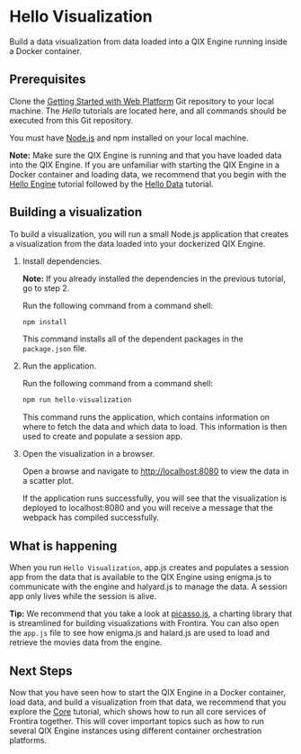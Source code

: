 # Hello Visualization

Build a data visualization from data loaded into a QIX Engine running inside a Docker container.

## Prerequisites

Clone the [Getting Started with Web Platform](https://github.com/qlik-ea/getting-started-with-web-platform) Git repository
to your local machine. The *Hello* tutorials are located here, and all commands should be executed from this Git repository.

You must have [Node.js](https://nodejs.org/en/) and npm installed on your local machine.

**Note:** Make sure the QIX Engine is running and that you have loaded data into the QIX Engine.
If you are unfamiliar with starting the QIX Engine in a Docker container and loading data,
we recommend that you begin with the [Hello Engine](./hello-engine.md) tutorial followed by the
[Hello Data](./hello-data.md) tutorial.

## Building a visualization

To build a visualization, you will run a small Node.js application
that creates a visualization from the data loaded into your dockerized QIX Engine.

1. Install dependencies.

    **Note:** If you already installed the dependencies in the previous tutorial, go to step 2.

    Run the following command from a command shell:

    ```bash
    npm install
    ```

    This command installs all of the dependent packages in the `package.json` file.

1. Run the application.

    Run the following command from a command shell:

    ```bash
    npm run hello-visualization
    ```

    This command runs the application, which contains information on where to fetch the data and which data to load.
    This information is then used to create and populate a session app.

1. Open the visualization in a browser.

    Open a browse and navigate to [http://localhost:8080](http://localhost:8080) to view the data in a scatter plot.

    If the application runs successfully,
    you will see that the visualization is deployed to localhost:8080
    and you will receive a message that the webpack has compiled successfully.

## What is happening

When you run `Hello Visualization`, app.js creates and populates a session app
from the data that is available to the QIX Engine using enigma.js
to communicate with the engine and halyard.js to manage the data.
A session app only lives while the session is alive.

**Tip:** We recommend that you take a look at [picasso.js](https://github.com/qlik-ea/picasso.js),
a charting library that is streamlined for building visualizations with Frontira.
You can also open the `app.js` file to see how enigma.js and halard.js are used
to load and retrieve the movies data from the engine.

## Next Steps

Now that you have seen how to start the QIX Engine in a Docker container,
load data, and build a visualization from that data,
we recommend that you explore the [Core](./core.md) tutorial,
which shows how to run all core services of Frontira together.
This will cover important topics such as how to run several QIX Engine instances using
different container orchestration platforms.